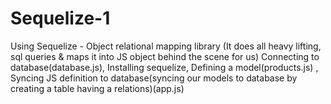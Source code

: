 # Sequelize-1

Using Sequelize - Object relational mapping library (It does all heavy lifting, sql queries & maps it into JS object behind the scene for us)
Connecting to database(database.js), Installing sequelize, Defining a model(products.js) 
, Syncing JS definition to database(syncing our models to database by creating a table having a relations)(app.js)
